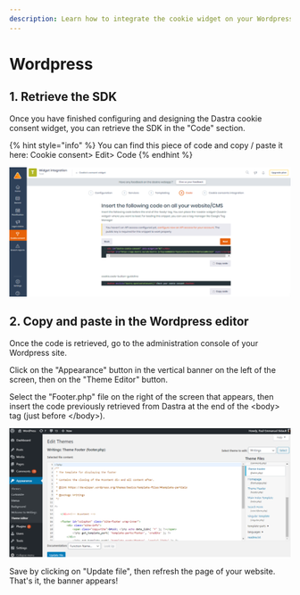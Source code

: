 ```yaml
---
description: Learn how to integrate the cookie widget on your Wordpress website.
---
```


# Wordpress

## 1. Retrieve the SDK

Once you have finished configuring and designing the Dastra cookie consent widget, you can retrieve the SDK in the "Code" section.

{% hint style="info" %}
You can find this piece of code and copy / paste it here: Cookie consent&gt; Edit&gt; Code
{% endhint %}

![](../../../.gitbook/assets/image%20%28186%29.png)

## 2. Copy and paste in the Wordpress editor

Once the code is retrieved, go to the administration console of your Wordpress site. 

Click on the "Appearance" button in the vertical banner on the left of the screen, then on the "Theme Editor" button.

 Select the "Footer.php" file on the right of the screen that appears, then insert the code previously retrieved from Dastra at the end of the &lt;body&gt; tag \(just before &lt;/body&gt;\).

![](../../../.gitbook/assets/image%20%2814%29.png)

Save by clicking on "Update file", then refresh the page of your website. That's it, the banner appears!





